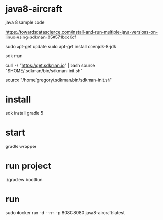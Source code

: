 # java8-aircraft
java 8 sample code


https://towardsdatascience.com/install-and-run-multiple-java-versions-on-linux-using-sdkman-858571bce6cf 


sudo apt-get update
sudo apt-get install openjdk-8-jdk

sdk man

curl -s “https://get.sdkman.io" | bash
source "$HOME/.sdkman/bin/sdkman-init.sh"


source "/home/gregory/.sdkman/bin/sdkman-init.sh"

# install 
sdk install gradle 5
# start
gradle wrapper

# run project
./gradlew bootRun


# run 
sudo docker run -d --rm  -p 8080:8080 java8-aircraft:latest